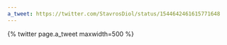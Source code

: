 ```yaml
---
a_tweet: https://twitter.com/StavrosDiol/status/1544642461615771648
---
```


{% twitter page.a_tweet maxwidth=500 %}